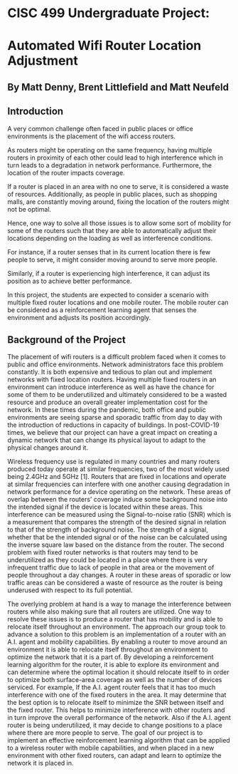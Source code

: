 # CISC 499 Undergraduate Project: 
# Automated Wifi Router Location Adjustment
## By Matt Denny, Brent Littlefield and Matt Neufeld

## Introduction

A very common challenge often faced in public places or office environments is the placement of the wifi access routers.   

As routers might be operating on the same frequency, having multiple routers in proximity of each other could lead to high interference which in turn leads to a degradation in network performance. Furthermore, the location of the router impacts coverage.   

If a router is placed in an area with no one to serve, it is considered a waste of resources. Additionally, as people in public places, such as shopping malls, are constantly moving around, fixing the location of the routers might not be optimal. 

Hence, one way to solve all those issues is to allow some sort of mobility for some of the routers such that they are able to automatically adjust their locations depending on the loading as well as interference conditions. 

For instance, if a router senses that in its current location there is few people to serve, it might consider moving around to serve more people. 

Similarly, if a router is experiencing high interference, it can adjust its position as to achieve better performance. 

In this project, the students are expected to consider a scenario with multiple fixed router locations and one mobile router. The mobile router can be considered as a reinforcement learning agent that senses the environment and adjusts its position accordingly.


## Background of the Project

The placement of wifi routers is a difficult problem faced when it comes to
public and office environments. Network administrators face this problem
constantly. It is both expensive and tedious to plan out and implement networks
with fixed location routers. Having multiple fixed routers in an environment can
introduce interference as well as have the chance for some of them to be
underutilized and ultimately considered to be a wasted resource and produce an
overall greater implementation cost for the network. In these times during the
pandemic, both office and public environments are seeing sparse and sporadic
traffic from day to day with the introduction of reductions in capacity of buildings.
In post-COVID-19 times, we believe that our project can have a great impact on
creating a dynamic network that can change its physical layout to adapt to the
physical changes around it.

Wireless frequency use is regulated in many countries and many routers
produced today operate at similar frequencies, two of the most widely used being
2.4GHz and 5GHz [1]. Routers that are fixed in locations and operate at similar
frequencies can interfere with one another causing degradation in network
performance for a device operating on the network. These areas of overlap
between the routers’ coverage induce some background noise into the intended
signal if the device is located within these areas. This interference can be
measured using the Signal-to-noise ratio (SNR) which is a measurement that
compares the strength of the desired signal in relation to that of the strength of
background noise. The strength of a signal, whether that be the intended signal or
of the noise can be calculated using the inverse square law based on the distance
from the router. The second problem with fixed router networks is that routers
may tend to be underutilized as they could be located in a place where there is
very infrequent traffic due to lack of people in that area or the movement of
people throughout a day changes. A router in these areas of sporadic or low
traffic areas can be considered a waste of resource as the router is being
underused with respect to its full potential.


The overlying problem at hand is a way to manage the interference
between routers while also making sure that all routers are utilized. One way to
resolve these issues is to produce a router that has mobility and is able to relocate
itself throughout an environment. The approach our group took to advance a
solution to this problem is an implementation of a router with an A.I. agent and
mobility capabilities. By enabling a router to move around an environment it is able
to relocate itself throughout an environment to optimize the network that it is a
part of. By developing a reinforcement learning algorithm for the router, it is able
to explore its environment and can determine where the optimal location it should
relocate itself to in order to optimize both surface-area coverage as well as the
number of devices serviced. For example, If the A.I. agent router feels that it has
too much interference with one of the fixed routers in the area. It may determine
that the best option is to relocate itself to minimize the SNR between itself and the
fixed router. This helps to minimize interference with other routers and in turn
improve the overall performance of the network. Also if the A.I. agent router is
being underutilized, it may decide to change positions to a place where there are
more people to serve. The goal of our project is to implement an effective
reinforcement learning algorithm that can be applied to a wireless router with
mobile capabilities, and when placed in a new environment with other fixed
routers, can adapt and learn to optimize the network it is placed in.
